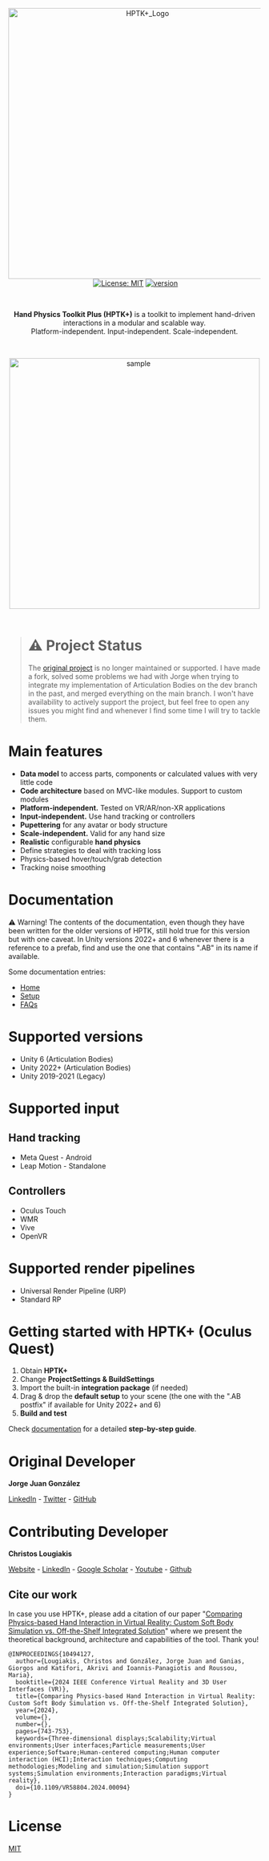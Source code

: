 <p align="center">
  <img width="540" alt="HPTK+_Logo" src="https://github.com/user-attachments/assets/47d27c52-5c68-407b-89ed-90c046d504f9" /><br>
  <a href="https://unity3d.com/es/get-unity/download/archive"><img src="https://img.shields.io/badge/unity-2019.4%20or%20later-green.svg" alt=""></a>
  <a href="https://github.com/jorgejgnz/HPTK/blob/master/LICENSE.md"><img src="https://img.shields.io/badge/License-MIT-yellow.svg" alt="License: MIT"></a>
  <a href="https://github.com/jorgejgnz/HPTK/releases"><img src="https://img.shields.io/badge/version-0.7.0-blue" alt="version"></a>
</p><br>

<p align="center">
  <strong>Hand Physics Toolkit Plus (HPTK+)</strong> is a toolkit to implement hand-driven interactions in a modular and scalable way. <br>Platform-independent. Input-independent. Scale-independent.
</p><br>

<p align="center">
  <img src="https://media.giphy.com/media/5A9I0c8uwBTUuPwv4N/giphy.gif" height="500" alt="sample"><br><br>
</p>

> # ⚠️ Project Status
> The [original project](https://github.com/jorgejgnz/HPTK) is no longer maintained or supported.
> I have made a fork, solved some problems we had with Jorge when trying to integrate my implementation of Articulation Bodies on the dev branch in the past, and merged everything on the main branch. I won't have availability to actively support the project, but feel free to open any issues you might find and whenever I find some time I will try to tackle them.

# Main features
- **Data model** to access parts, components or calculated values with very little code
- **Code architecture** based on MVC-like modules. Support to custom modules
- **Platform-independent.** Tested on VR/AR/non-XR applications
- **Input-independent.** Use hand tracking or controllers
- **Pupettering** for any avatar or body structure
- **Scale-independent.** Valid for any hand size
- **Realistic** configurable **hand physics**
- Define strategies to deal with tracking loss
- Physics-based hover/touch/grab detection
- Tracking noise smoothing

# Documentation

⚠️ Warning! The contents of the documentation, even though they have been written for the older versions of HPTK, still hold true for this version but with one caveat. In Unity versions 2022+ and 6 whenever there is a reference to a prefab, find and use the one that contains ".AB" in its name if available.

Some documentation entries:
- [Home](https://jorge-jgnz94.gitbook.io/hptk/master)
- [Setup](https://jorge-jgnz94.gitbook.io/hptk/master/setup)
- [FAQs](https://jorge-jgnz94.gitbook.io/hptk/master/faqs)

# Supported versions
- Unity 6 (Articulation Bodies) 
- Unity 2022+ (Articulation Bodies)
- Unity 2019-2021 (Legacy)

# Supported input

## Hand tracking
- Meta Quest - Android
- Leap Motion - Standalone

## Controllers
- Oculus Touch
- WMR
- Vive
- OpenVR

# Supported render pipelines
- Universal Render Pipeline (URP)
- Standard RP

# Getting started with HPTK+ (Oculus Quest)

1. Obtain **HPTK+**
1. Change **ProjectSettings & BuildSettings**
1. Import the built-in **integration package** (if needed)
1. Drag & drop the **default setup** to your scene (the one with the ".AB postfix" if available for Unity 2022+ and 6)
1. **Build and test**

Check [documentation](https://jorge-jgnz94.gitbook.io/hptk/master/setup) for a detailed **step-by-step guide**.

# Original Developer
**Jorge Juan González**

[LinkedIn](https://www.linkedin.com/in/jorgejgnz/) - [Twitter](https://twitter.com/jorgejgnz) - [GitHub](https://github.com/jorgejgnz)

# Contributing Developer

**Christos Lougiakis**

[Website](https://louspawn.github.io/) - [LinkedIn](https://www.linkedin.com/in/christos-lougiakis/) - [Google Scholar](https://scholar.google.com/citations?view_op=list_works&hl=en&hl=en&user=oQsbYAkAAAAJ) - [Youtube](https://www.youtube.com/user/louspawn10/videos) - [Github](https://github.com/louspawn)

## Cite our work

In case you use HPTK+, please add a citation of our paper "[Comparing Physics-based Hand Interaction in Virtual Reality: Custom Soft Body Simulation vs. Off-the-Shelf Integrated Solution](https://github.com/louspawn/VR-physics-based-hand-interaction-comparison)" where we present the theoretical background, architecture and capabilities of the tool. Thank you!

```
@INPROCEEDINGS{10494127,
  author={Lougiakis, Christos and González, Jorge Juan and Ganias, Giorgos and Katifori, Akrivi and Ioannis-Panagiotis and Roussou, Maria},
  booktitle={2024 IEEE Conference Virtual Reality and 3D User Interfaces (VR)}, 
  title={Comparing Physics-based Hand Interaction in Virtual Reality: Custom Soft Body Simulation vs. Off-the-Shelf Integrated Solution}, 
  year={2024},
  volume={},
  number={},
  pages={743-753},
  keywords={Three-dimensional displays;Scalability;Virtual environments;User interfaces;Particle measurements;User experience;Software;Human-centered computing;Human computer interaction (HCI);Interaction techniques;Computing methodologies;Modeling and simulation;Simulation support systems;Simulation environments;Interaction paradigms;Virtual reality},
  doi={10.1109/VR58804.2024.00094}
}
```

# License
[MIT](./LICENSE.md)
